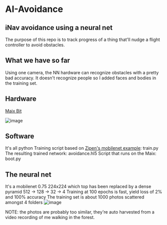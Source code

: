# AI-Avoidance
## iNav avoidance using a neural net

The purpose of this repo is to track progress of a thing that'll nudge a flight controller to avoid obstacles.

## What we have so far
Using one camera, the NN hardware can recognize obstacles with a pretty bad accuracy. It doesn't recognize people so I added faces and bodies in the training set.

## Hardware
[Maix Bit](https://github.com/laurentopia/Learning-AI/wiki/Maix-Bit-hardware)

![image](https://user-images.githubusercontent.com/26075468/58364077-54bc4f00-7e63-11e9-8b3d-971d954cdd14.jpg)

## Software
It's all python
Training script based on [Zipen's mobilenet example](https://bbs.sipeed.com/t/topic/682): train.py
The resulting trained network: avoidance.hl5
Script that runs on the Maix: boot.py


## The neural net
It's a mobilenet 0.75 224x224 which top has been replaced by a dense pyramid 512 -> 128 -> 32 -> 4
Training at 100 epochs is fast, yield loss of 2% and 100% accuracy
The training set is about 1000 photos scattered amongst 4 folders
![image](https://user-images.githubusercontent.com/26075468/59070342-4280de80-886f-11e9-87b9-c4c7638cd338.png)

NOTE: the photos are probably too similar, they're auto harvested from a video recording of me walking in the forest.
